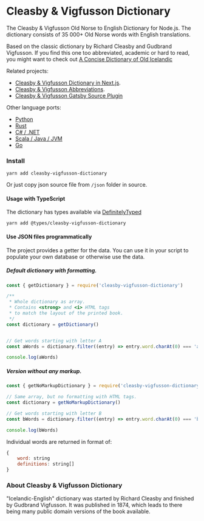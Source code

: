 # Cleasby & Vigfusson Dictionary

The Cleasby &amp; Vigfusson Old Norse to English Dictionary for Node.js. The dictionary consists of 35 000+ Old Norse words with English translations.

Based on the classic dictionary by Richard Cleasby and Gudbrand Vigfusson. If you find this one too abbreviated, academic or hard to read, you might want to check out [A Concise Dictionary of Old Icelandic](https://github.com/stscoundrel/old-icelandic-zoega)

Related projects:
- [Cleasby & Vigfusson Dictionary in Next.js](https://github.com/stscoundrel/cleasby-vigfusson-next).
- [Cleasby & Vigfusson Abbreviations](https://github.com/stscoundrel/cleasby-vigfusson-abbreviations).
- [Cleasby & Vigfusson Gatsby Source Plugin](https://github.com/stscoundrel/gatsby-source-cleasby-vigfusson)

Other language ports:
- [Python](https://github.com/stscoundrel/old-norse-dictionary-py)
- [Rust](https://github.com/stscoundrel/cleasby-vigfusson-dictionary-rs)
- [C# / .NET](https://github.com/stscoundrel/old-norse-dictionary-cs)
- [Scala / Java / JVM](https://github.com/stscoundrel/old-norse-dictionary-scala)
- [Go](https://github.com/stscoundrel/old-norse-dictionary-go)


### Install

`yarn add cleasby-vigfusson-dictionary`

Or just copy json source file from `/json` folder in source.

#### Usage with TypeScript

The dictionary has types available via [DefinitelyTyped](https://github.com/DefinitelyTyped/DefinitelyTyped)

`yarn add @types/cleasby-vigfusson-dictionary`

#### Use JSON files programmatically

The project provides a getter for the data. You can use it in your script to populate your own database or otherwise use the data.

##### Default dictionary with formatting.

```javascript
const { getDictionary } = require('cleasby-vigfusson-dictionary')

/**
 * Whole dictionary as array.
 * Contains <strong> and <i> HTML tags
 * to match the layout of the printed book.
 */
const dictionary = getDictionary()


// Get words starting with letter A
const aWords = dictionary.filter((entry) => entry.word.charAt(0) === 'a')

console.log(aWords)

```

##### Version without any markup.

```javascript
const { getNoMarkupDictionary } = require('cleasby-vigfusson-dictionary')

// Same array, but no formatting with HTML tags.
const dictionary = getNoMarkupDictionary()

// Get words starting with letter B
const bWords = dictionary.filter((entry) => entry.word.charAt(0) === 'b')

console.log(bWords)

```

Individual words are returned in format of:

```javascript
{
    word: string
    definitions: string[]
}
```


### About Cleasby & Vigfusson Dictionary

"Icelandic-English" dictionary was started by Richard Cleasby and finished by Gudbrand Vigfusson. It was published in 1874, which leads to there being many public domain versions of the book available.

